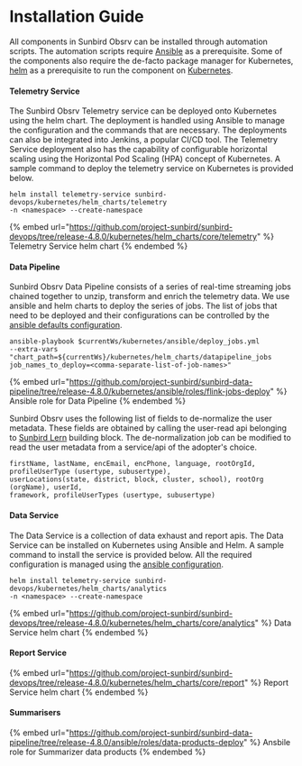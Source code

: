 # Installation Guide

All components in Sunbird Obsrv can be installed through automation scripts. The automation scripts require [Ansible](https://docs.ansible.com/ansible/latest/index.html) as a prerequisite. Some of the components also require the de-facto package manager for Kubernetes, [helm](https://helm.sh/docs/) as a prerequisite to run the component on [Kubernetes](https://kubernetes.io).

#### Telemetry Service

The Sunbird Obsrv Telemetry service can be deployed onto Kubernetes using the helm chart. The deployment is handled using Ansible to manage the configuration and the commands that are necessary. The deployments can also be integrated into Jenkins, a popular CI/CD tool. The Telemetry Service deployment also has the capability of configurable horizontal scaling using the Horizontal Pod Scaling (HPA) concept of Kubernetes. A sample command to deploy the telemetry service on Kubernetes is provided below.

```
helm install telemetry-service sunbird-devops/kubernetes/helm_charts/telemetry 
-n <namespace> --create-namespace
```

{% embed url="https://github.com/project-sunbird/sunbird-devops/tree/release-4.8.0/kubernetes/helm_charts/core/telemetry" %}
Telemetry Service helm chart
{% endembed %}

#### Data Pipeline

Sunbird Obsrv Data Pipeline consists of a series of real-time streaming jobs chained together to unzip, transform and enrich the telemetry data. We use ansible and helm charts to deploy the series of jobs. The list of jobs that need to be deployed and their configurations can be controlled by the [ansible defaults configuration](https://github.com/project-sunbird/sunbird-data-pipeline/blob/release-4.8.0/kubernetes/ansible/roles/flink-jobs-deploy/defaults/main.yml#L168-L339).

```
ansible-playbook $currentWs/kubernetes/ansible/deploy_jobs.yml 
--extra-vars "chart_path=${currentWs}/kubernetes/helm_charts/datapipeline_jobs 
job_names_to_deploy=<comma-separate-list-of-job-names>"
```

{% embed url="https://github.com/project-sunbird/sunbird-data-pipeline/tree/release-4.8.0/kubernetes/ansible/roles/flink-jobs-deploy" %}
Ansible role for Data Pipeline
{% endembed %}

Sunbird Obsrv uses the following list of fields to de-normalize the user metadata. These fields are obtained by calling the user-read api belonging to [Sunbird Lern](https://lern.sunbird.org) building block. The de-normalization job can be modified to read the user metadata from a service/api of the adopter's choice.

```
firstName, lastName, encEmail, encPhone, language, rootOrgId, profileUserType (usertype, subusertype), 
userLocations(state, district, block, cluster, school), rootOrg (orgName), userId, 
framework, profileUserTypes (usertype, subusertype)
```

#### Data Service

The Data Service is a collection of data exhaust and report apis. The Data Service can be installed on Kubernetes using Ansible and Helm. A sample command to install the service is provided below. All the required configuration is managed using the [ansible configuration](https://github.com/project-sunbird/sunbird-devops/blob/release-4.8.0/ansible/roles/stack-sunbird/defaults/main.yml#L987-L1015).

```
helm install telemetry-service sunbird-devops/kubernetes/helm_charts/analytics 
-n <namespace> --create-namespace
```

{% embed url="https://github.com/project-sunbird/sunbird-devops/tree/release-4.8.0/kubernetes/helm_charts/core/analytics" %}
Data Service helm chart
{% endembed %}

#### Report Service

{% embed url="https://github.com/project-sunbird/sunbird-devops/tree/release-4.8.0/kubernetes/helm_charts/core/report" %}
Report Service helm chart
{% endembed %}

#### Summarisers

{% embed url="https://github.com/project-sunbird/sunbird-data-pipeline/tree/release-4.8.0/ansible/roles/data-products-deploy" %}
Ansbile role for Summarizer data products
{% endembed %}
